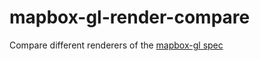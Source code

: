 # mapbox-gl-render-compare
Compare different renderers of the [mapbox-gl spec](https://docs.mapbox.com/mapbox-gl-js/style-spec/)

